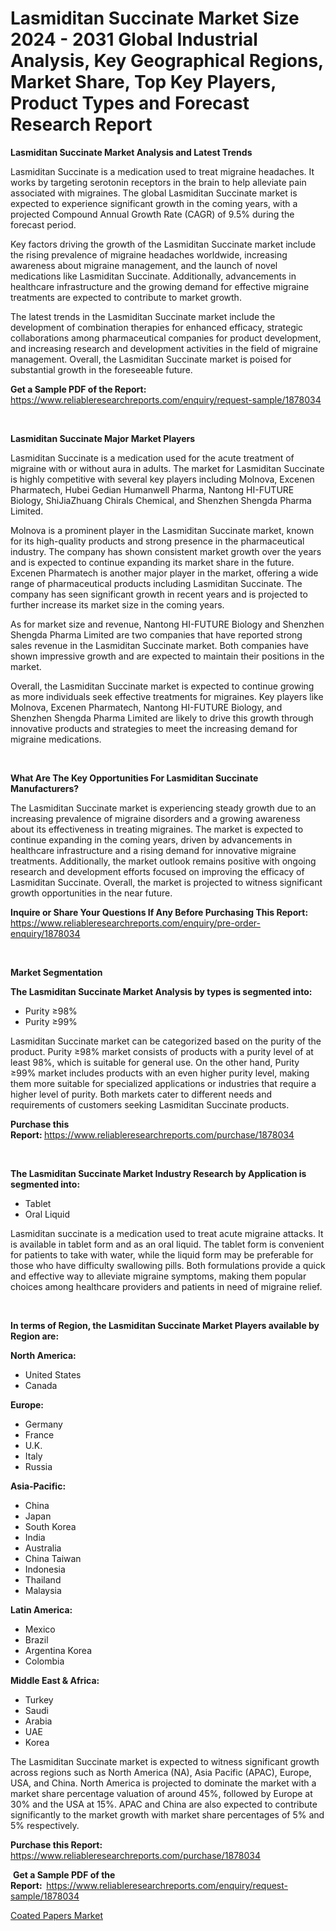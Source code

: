 <p><h1>Lasmiditan Succinate Market Size 2024 - 2031 Global Industrial Analysis, Key Geographical Regions, Market Share, Top Key Players, Product Types and Forecast Research Report</h1></p><p><strong>Lasmiditan Succinate Market Analysis and Latest Trends</strong></p>
<p><p>Lasmiditan Succinate is a medication used to treat migraine headaches. It works by targeting serotonin receptors in the brain to help alleviate pain associated with migraines. The global Lasmiditan Succinate market is expected to experience significant growth in the coming years, with a projected Compound Annual Growth Rate (CAGR) of 9.5% during the forecast period. </p><p>Key factors driving the growth of the Lasmiditan Succinate market include the rising prevalence of migraine headaches worldwide, increasing awareness about migraine management, and the launch of novel medications like Lasmiditan Succinate. Additionally, advancements in healthcare infrastructure and the growing demand for effective migraine treatments are expected to contribute to market growth.</p><p>The latest trends in the Lasmiditan Succinate market include the development of combination therapies for enhanced efficacy, strategic collaborations among pharmaceutical companies for product development, and increasing research and development activities in the field of migraine management. Overall, the Lasmiditan Succinate market is poised for substantial growth in the foreseeable future.</p></p>
<p><strong>Get a Sample PDF of the Report:&nbsp;</strong> <a href="https://www.reliableresearchreports.com/enquiry/request-sample/1878034">https://www.reliableresearchreports.com/enquiry/request-sample/1878034</a></p>
<p>&nbsp;</p>
<p><strong>Lasmiditan Succinate Major Market Players</strong></p>
<p><p>Lasmiditan Succinate is a medication used for the acute treatment of migraine with or without aura in adults. The market for Lasmiditan Succinate is highly competitive with several key players including Molnova, Excenen Pharmatech, Hubei Gedian Humanwell Pharma, Nantong HI-FUTURE Biology, ShiJiaZhuang Chirals Chemical, and Shenzhen Shengda Pharma Limited.</p><p>Molnova is a prominent player in the Lasmiditan Succinate market, known for its high-quality products and strong presence in the pharmaceutical industry. The company has shown consistent market growth over the years and is expected to continue expanding its market share in the future. Excenen Pharmatech is another major player in the market, offering a wide range of pharmaceutical products including Lasmiditan Succinate. The company has seen significant growth in recent years and is projected to further increase its market size in the coming years.</p><p>As for market size and revenue, Nantong HI-FUTURE Biology and Shenzhen Shengda Pharma Limited are two companies that have reported strong sales revenue in the Lasmiditan Succinate market. Both companies have shown impressive growth and are expected to maintain their positions in the market.</p><p>Overall, the Lasmiditan Succinate market is expected to continue growing as more individuals seek effective treatments for migraines. Key players like Molnova, Excenen Pharmatech, Nantong HI-FUTURE Biology, and Shenzhen Shengda Pharma Limited are likely to drive this growth through innovative products and strategies to meet the increasing demand for migraine medications.</p></p>
<p>&nbsp;</p>
<p><strong>What Are The Key Opportunities For Lasmiditan Succinate Manufacturers?</strong></p>
<p><p>The Lasmiditan Succinate market is experiencing steady growth due to an increasing prevalence of migraine disorders and a growing awareness about its effectiveness in treating migraines. The market is expected to continue expanding in the coming years, driven by advancements in healthcare infrastructure and a rising demand for innovative migraine treatments. Additionally, the market outlook remains positive with ongoing research and development efforts focused on improving the efficacy of Lasmiditan Succinate. Overall, the market is projected to witness significant growth opportunities in the near future.</p></p>
<p><strong>Inquire or Share Your Questions If Any Before Purchasing This Report:</strong> <a href="https://www.reliableresearchreports.com/enquiry/pre-order-enquiry/1878034">https://www.reliableresearchreports.com/enquiry/pre-order-enquiry/1878034</a></p>
<p>&nbsp;</p>
<p><strong>Market Segmentation</strong></p>
<p><strong>The Lasmiditan Succinate Market Analysis by types is segmented into:</strong></p>
<p><ul><li>Purity ≥98%</li><li>Purity ≥99%</li></ul></p>
<p><p>Lasmiditan Succinate market can be categorized based on the purity of the product. Purity ≥98% market consists of products with a purity level of at least 98%, which is suitable for general use. On the other hand, Purity ≥99% market includes products with an even higher purity level, making them more suitable for specialized applications or industries that require a higher level of purity. Both markets cater to different needs and requirements of customers seeking Lasmiditan Succinate products.</p></p>
<p><strong>Purchase this Report:&nbsp;</strong><a href="https://www.reliableresearchreports.com/purchase/1878034">https://www.reliableresearchreports.com/purchase/1878034</a></p>
<p>&nbsp;</p>
<p><strong>The Lasmiditan Succinate Market Industry Research by Application is segmented into:</strong></p>
<p><ul><li>Tablet</li><li>Oral Liquid</li></ul></p>
<p><p>Lasmiditan succinate is a medication used to treat acute migraine attacks. It is available in tablet form and as an oral liquid. The tablet form is convenient for patients to take with water, while the liquid form may be preferable for those who have difficulty swallowing pills. Both formulations provide a quick and effective way to alleviate migraine symptoms, making them popular choices among healthcare providers and patients in need of migraine relief.</p></p>
<p>&nbsp;</p>
<p><strong>In terms of Region, the Lasmiditan Succinate Market Players available by Region are:</strong></p>
<p>
    <p> <strong> North America: </strong>
        <ul>
            <li>United States</li>
            <li>Canada</li>
        </ul>
        </p> 
    <p> <strong> Europe: </strong>
        <ul>
            <li>Germany</li>
            <li>France</li>
            <li>U.K.</li>
            <li>Italy</li>
            <li>Russia</li>
        </ul>
        </p> 
    <p> <strong> Asia-Pacific: </strong>
        <ul>
            <li>China</li>
            <li>Japan</li>
            <li>South Korea</li>
            <li>India</li>
            <li>Australia</li>
            <li>China Taiwan</li>
            <li>Indonesia</li>
            <li>Thailand</li>
            <li>Malaysia</li>
        </ul>
        </p> 
    <p> <strong> Latin America: </strong>
        <ul>
            <li>Mexico</li>
            <li>Brazil</li>
            <li>Argentina Korea</li>
            <li>Colombia</li>
        </ul>
        </p> 
    <p> <strong> Middle East & Africa: </strong>
        <ul>
            <li>Turkey</li>
            <li>Saudi</li>
            <li>Arabia</li>
            <li>UAE</li>
            <li>Korea</li>
        </ul>
    </p>
    </p>
<p><p>The Lasmiditan Succinate market is expected to witness significant growth across regions such as North America (NA), Asia Pacific (APAC), Europe, USA, and China. North America is projected to dominate the market with a market share percentage valuation of around 45%, followed by Europe at 30% and the USA at 15%. APAC and China are also expected to contribute significantly to the market growth with market share percentages of 5% and 5% respectively.</p></p>
<p><strong>Purchase this Report: </strong><a href="https://www.reliableresearchreports.com/purchase/1878034">https://www.reliableresearchreports.com/purchase/1878034</a></p>
<p>&nbsp;<strong>Get a Sample PDF of the Report:&nbsp;&nbsp;</strong><a href="https://www.reliableresearchreports.com/enquiry/request-sample/1878034">https://www.reliableresearchreports.com/enquiry/request-sample/1878034</a></p>
<p><strong></strong></p>
<p><p><a href="https://metal-farmhouse-e95.notion.site/Coated-Papers-Market-Size-Market-Trends-and-Growth-Outlook-forecasted-for-period-from-2024-to-2031-ce0a42bd8ea946228d129c0cd0d1cc8c">Coated Papers Market</a></p></p>